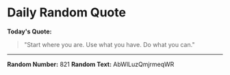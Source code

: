 # Daily Random Quote

**Today's Quote:**
> "Start where you are. Use what you have. Do what you can."

---

**Random Number:** 821
**Random Text:** AbWlLuzQmjrmeqWR
